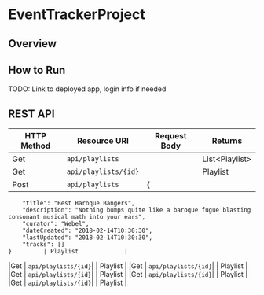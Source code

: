 # EventTrackerProject


## Overview

## How to Run
TODO: Link to deployed app, login info if needed

## REST API

| HTTP Method | Resource URI   | Request Body | Returns              |
|-------------|----------------|--------------|----------------------|
|Get          | `api/playlists`|              | List&lt;Playlist&gt; |
|Get          | `api/playlists/{id}`|         | Playlist             |
|Post          | `api/playlists`| {
        "title": "Best Baroque Bangers",
        "description": "Nothing bumps quite like a baroque fugue blasting consonant musical math into your ears",
        "curator": "Webel",
        "dateCreated": "2018-02-14T10:30:30",
        "lastUpdated": "2018-02-14T10:30:30",
        "tracks": []
    }         | Playlist             |
|Get          | `api/playlists/{id}`|         | Playlist             |
|Get          | `api/playlists/{id}`|         | Playlist             |
|Get          | `api/playlists/{id}`|         | Playlist             |
|Get          | `api/playlists/{id}`|         | Playlist             |
|Get          | `api/playlists/{id}`|         | Playlist             |
